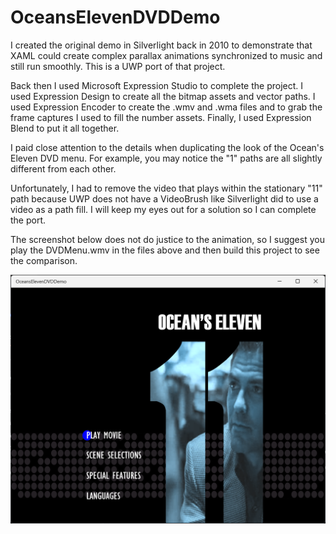 # OceansElevenDVDDemo

I created the original demo in Silverlight back in 2010 to demonstrate that XAML could create complex parallax animations synchronized to music and still run smoothly.  This is a UWP port of that project.  

Back then I used Microsoft Expression Studio to complete the project.  I used Expression Design to create all the bitmap assets and vector paths.  I used Expression Encoder to create the .wmv and .wma files and to grab the frame captures I used to fill the number assets.  Finally, I used Expression Blend to put it all together.

I paid close attention to the details when duplicating the look of the Ocean's Eleven DVD menu.  For example, you may notice the "1" paths are all slightly different from each other.    

Unfortunately, I had to remove the video that plays within the stationary "11" path because UWP does not have a VideoBrush like Silverlight did to use a video as a path fill.  I will keep my eyes out for a solution so I can complete the port.

The screenshot below does not do justice to the animation, so I suggest you play the DVDMenu.wmv in the files above and then build this project to see the comparison.  

![](OceansElevenDVDDemoScreenShot.png?raw=true)
